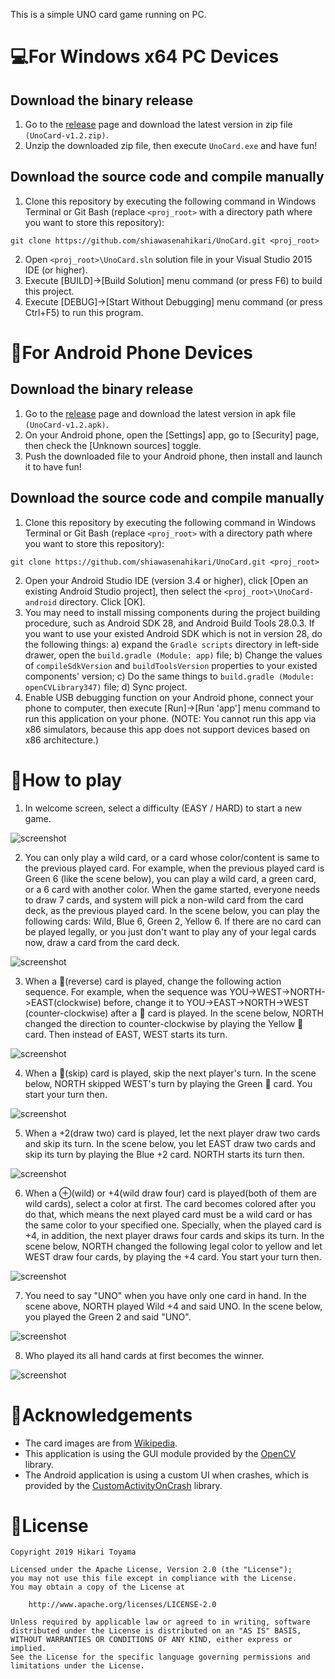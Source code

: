This is a simple UNO card game running on PC.

💻For Windows x64 PC Devices
============================

Download the binary release
---------------------------

1. Go to the [release](https://github.com/shiawasenahikari/UnoCard/releases) page and download the
   latest version in zip file `(UnoCard-v1.2.zip)`.
2. Unzip the downloaded zip file, then execute `UnoCard.exe` and have fun!

Download the source code and compile manually
---------------------------------------------

1. Clone this repository by executing the following command in Windows Terminal or Git Bash (replace
   `<proj_root>` with a directory path where you want to store this repository):
```
git clone https://github.com/shiawasenahikari/UnoCard.git <proj_root>
```
2. Open `<proj_root>\UnoCard.sln` solution file in your Visual Studio 2015 IDE (or higher).
3. Execute [BUILD]->[Build Solution] menu command (or press F6) to build this project.
4. Execute [DEBUG]->[Start Without Debugging] menu command (or press Ctrl+F5) to run this program.

📱For Android Phone Devices
===========================

Download the binary release
---------------------------

1. Go to the [release](https://github.com/shiawasenahikari/UnoCard/release) page and download the
   latest version in apk file `(UnoCard-v1.2.apk)`.
2. On your Android phone, open the [Settings] app, go to [Security] page, then check the [Unknown
   sources] toggle.
3. Push the downloaded file to your Android phone, then install and launch it to have fun!

Download the source code and compile manually
---------------------------------------------

1. Clone this repository by executing the following command in Windows Terminal or Git Bash (replace
   `<proj_root>` with a directory path where you want to store this repository):
```
git clone https://github.com/shiawasenahikari/UnoCard.git <proj_root>
```
2. Open your Android Studio IDE (version 3.4 or higher), click [Open an existing Android Studio
   project], then select the `<proj_root>\UnoCard-android` directory. Click [OK].
3. You may need to install missing components during the project building procedure, such as Android
   SDK 28, and Android Build Tools 28.0.3. If you want to use your existed Android SDK which is not
   in version 28, do the following things: a) expand the `Gradle scripts` directory in left-side
   drawer, open the `build.gradle (Module: app)` file; b) Change the values of `compileSdkVersion`
   and `buildToolsVersion` properties to your existed components' version; c) Do the same things to
   `build.gradle (Module: openCVLibrary347)` file; d) Sync project.
4. Enable USB debugging function on your Android phone, connect your phone to computer, then execute
   [Run]->[Run 'app'] menu command to run this application on your phone. (NOTE: You cannot run this
   app via x86 simulators, because this app does not support devices based on x86 architecture.)

🎴How to play
=============

1. In welcome screen, select a difficulty (EASY / HARD) to start a new game.

![screenshot](https://github.com/shiawasenahikari/UnoCard/blob/master/README.files/1.png)

2. You can only play a wild card, or a card whose color/content is same to the previous played card.
   For example, when the previous played card is Green 6 (like the scene below), you can play a wild
   card, a green card, or a 6 card with another color. When the game started, everyone needs to draw
   7 cards, and system will pick a non-wild card from the card deck, as the previous played card. In
   the scene below, you can play the following cards: Wild, Blue 6, Green 2, Yellow 6. If there are
   no card can be played legally, or you just don't want to play any of your legal cards now, draw a
   card from the card deck.

![screenshot](https://github.com/shiawasenahikari/UnoCard/blob/master/README.files/2.png)

3. When a 🔄(reverse) card is played, change the following action sequence. For example, when the
   sequence was YOU->WEST->NORTH->EAST(clockwise) before, change it to YOU->EAST->NORTH->WEST
   (counter-clockwise) after a 🔄 card is played. In the scene below, NORTH changed the direction
   to counter-clockwise by playing the Yellow 🔄 card. Then instead of EAST, WEST starts its turn.

![screenshot](https://github.com/shiawasenahikari/UnoCard/blob/master/README.files/3.png)

4. When a 🚫(skip) card is played, skip the next player's turn. In the scene below, NORTH skipped
   WEST's turn by playing the Green 🚫 card. You start your turn then.

![screenshot](https://github.com/shiawasenahikari/UnoCard/blob/master/README.files/4.png)

5. When a +2(draw two) card is played, let the next player draw two cards and skip its turn. In the
   scene below, you let EAST draw two cards and skip its turn by playing the Blue +2 card. NORTH
   starts its turn then.

![screenshot](https://github.com/shiawasenahikari/UnoCard/blob/master/README.files/5.png)

6. When a ⊕(wild) or +4(wild draw four) card is played(both of them are wild cards), select a color
   at first. The card becomes colored after you do that, which means the next played card must be a
   wild card or has the same color to your specified one. Specially, when the played card is +4, in
   addition, the next player draws four cards and skips its turn. In the scene below, NORTH changed
   the following legal color to yellow and let WEST draw four cards, by playing the +4 card. You
   start your turn then.

![screenshot](https://github.com/shiawasenahikari/UnoCard/blob/master/README.files/6.png)

7. You need to say "UNO" when you have only one card in hand. In the scene above, NORTH played Wild
   +4 and said UNO. In the scene below, you played the Green 2 and said "UNO".

![screenshot](https://github.com/shiawasenahikari/UnoCard/blob/master/README.files/7.png)

8. Who played its all hand cards at first becomes the winner.

![screenshot](https://github.com/shiawasenahikari/UnoCard/blob/master/README.files/8.png)

🔗Acknowledgements
==================

* The card images are from [Wikipedia](https://commons.wikimedia.org/wiki/File:UNO_cards_deck.svg).
* This application is using the GUI module provided by the [OpenCV](https://opencv.org) library.
* The Android application is using a custom UI when crashes, which is provided by the
  [CustomActivityOnCrash](https://github.com/Ereza/CustomActivityOnCrash) library.

📄License
=========

    Copyright 2019 Hikari Toyama

    Licensed under the Apache License, Version 2.0 (the "License");
    you may not use this file except in compliance with the License.
    You may obtain a copy of the License at

        http://www.apache.org/licenses/LICENSE-2.0

    Unless required by applicable law or agreed to in writing, software
    distributed under the License is distributed on an "AS IS" BASIS,
    WITHOUT WARRANTIES OR CONDITIONS OF ANY KIND, either express or implied.
    See the License for the specific language governing permissions and
    limitations under the License.
